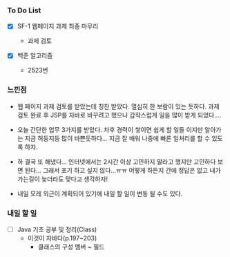 ### To Do List

- [x] SF-1 웹페이지 과제 최종 마무리

    - 과제 검토
- [x] 백준 알고리즘

    - 2523번


### 느낀점

- 웹 페이지 과제 검토를 받았는데 칭찬 받았다. 열심히 한 보람이 있는 듯하다. 과제 검토 완료 후 JSP를 자바로 바꾸려고 했으나 갑작스럽게 일을 많이 받게 되었다....

- 오늘 간단한 업무 3가지를 받았다. 차후 경력이 쌓이면 쉽게 할 일들 이지만 알아가는 지금 허둥지둥 많이 바쁜듯하다... 지금 잘 배워 나중에 빠른 일처리를 할 수 있도록 하자.

- 하 결국 또 해냈다... 인터넷에서는 2시간 이상 고민하지 말라고 했지만 고민하다 보면 된다... 그래서 포기 하고 싶지 않다...ㅠㅠ 어떻게 하든지 간에 정답은 없고 내가 가는길이 늦더라도 맞다고 생각하자!

- 내일 모레 외근이 계획되어 있기에 내일 할 일이 변동 될 수도 있다.

  


### 내일 할 일

- [ ] Java 기초 공부 및 정리(Class)
  - 이것이 자바다(p.197~203)
    - 클래스의 구성 멤버 ~ 필드